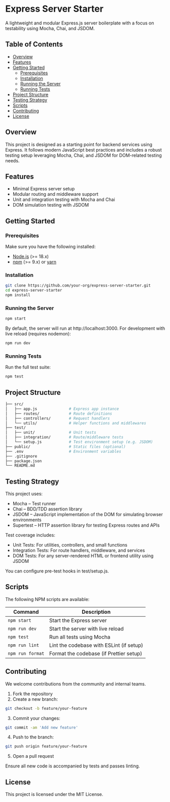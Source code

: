 # Express Server Starter

A lightweight and modular Express.js server boilerplate with a focus on testability using Mocha, Chai, and JSDOM.

## Table of Contents

- [Overview](#overview)
- [Features](#features)
- [Getting Started](#getting-started)
  - [Prerequisites](#prerequisites)
  - [Installation](#installation)
  - [Running the Server](#running-the-server)
  - [Running Tests](#running-tests)
- [Project Structure](#project-structure)
- [Testing Strategy](#testing-strategy)
- [Scripts](#scripts)
- [Contributing](#contributing)
- [License](#license)

## Overview

This project is designed as a starting point for backend services using Express. It follows modern JavaScript best practices and includes a robust testing setup leveraging Mocha, Chai, and JSDOM for DOM-related testing needs.

## Features

- Minimal Express server setup
- Modular routing and middleware support
- Unit and integration testing with Mocha and Chai
- DOM simulation testing with JSDOM

## Getting Started

### Prerequisites

Make sure you have the following installed:

- [Node.js](https://nodejs.org/) (>= 18.x)
- [npm](https://www.npmjs.com/) (>= 9.x) or [yarn](https://yarnpkg.com/)

### Installation

```bash
git clone https://github.com/your-org/express-server-starter.git
cd express-server-starter
npm install
```

### Running the Server

```bash
npm start
```

By default, the server will run at http://localhost:3000.
For development with live reload (requires nodemon):

```bash
npm run dev
```

### Running Tests

Run the full test suite:

```bash
npm test
```

## Project Structure

```bash
├── src/
│   ├── app.js              # Express app instance
│   ├── routes/             # Route definitions
│   ├── controllers/        # Request handlers
│   └── utils/              # Helper functions and middlewares
├── test/
│   ├── unit/               # Unit tests
│   ├── integration/        # Route/middleware tests
│   └── setup.js            # Test environment setup (e.g. JSDOM)
├── public/                 # Static files (optional)
├── .env                    # Environment variables
├── .gitignore
├── package.json
└── README.md
```

## Testing Strategy

This project uses:

- Mocha – Test runner
- Chai – BDD/TDD assertion library
- JSDOM – JavaScript implementation of the DOM for simulating browser environments
- Supertest – HTTP assertion library for testing Express routes and APIs

Test coverage includes:

- Unit Tests: For utilities, controllers, and small functions
- Integration Tests: For route handlers, middleware, and services
- DOM Tests: For any server-rendered HTML or frontend utility using JSDOM

You can configure pre-test hooks in test/setup.js.

## Scripts

The following NPM scripts are available:

| Command          | Description                              |
| ---------------- | ---------------------------------------- |
| `npm start`      | Start the Express server                 |
| `npm run dev`    | Start the server with live reload        |
| `npm test`       | Run all tests using Mocha                |
| `npm run lint`   | Lint the codebase with ESLint (if setup) |
| `npm run format` | Format the codebase (if Prettier setup)  |

## Contributing

We welcome contributions from the community and internal teams.

1. Fork the repository
2. Create a new branch:
```bash
git checkout -b feature/your-feature
```
3. Commit your changes:
```bash
git commit -am 'Add new feature'
```
4. Push to the branch:
```bash
git push origin feature/your-feature
```
5. Open a pull request

Ensure all new code is accompanied by tests and passes linting.

## License

This project is licensed under the MIT License.